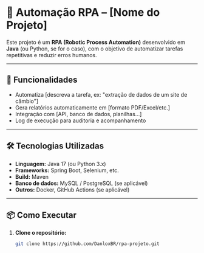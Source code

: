 # 🤖 Automação RPA – [Nome do Projeto]

Este projeto é um **RPA (Robotic Process Automation)** desenvolvido em **Java** (ou Python, se for o caso), com o objetivo de automatizar tarefas repetitivas e reduzir erros humanos.  

---

## 🚀 Funcionalidades

- Automatiza [descreva a tarefa, ex: "extração de dados de um site de câmbio"]  
- Gera relatórios automaticamente em [formato PDF/Excel/etc.]  
- Integração com [API, banco de dados, planilhas...]  
- Log de execução para auditoria e acompanhamento  

---

## 🛠️ Tecnologias Utilizadas

- **Linguagem:** Java 17 (ou Python 3.x)  
- **Frameworks:** Spring Boot, Selenium, etc.  
- **Build:** Maven  
- **Banco de dados:** MySQL / PostgreSQL (se aplicável)  
- **Outros:** Docker, GitHub Actions (se aplicável)  

---

## 📦 Como Executar

1. **Clone o repositório:**
   ```bash
   git clone https://github.com/DanloxBR/rpa-projeto.git
